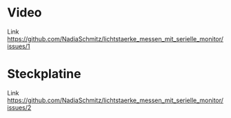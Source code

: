 # Video
Link https://github.com/NadiaSchmitz/lichtstaerke_messen_mit_serielle_monitor/issues/1
# Steckplatine
Link https://github.com/NadiaSchmitz/lichtstaerke_messen_mit_serielle_monitor/issues/2
